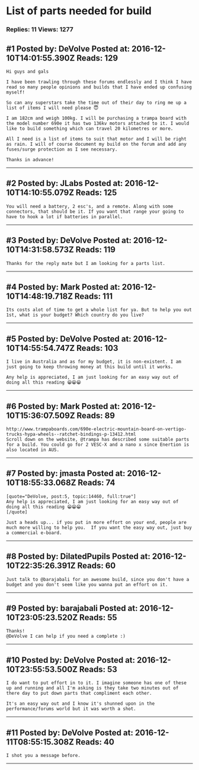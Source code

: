 # List of parts needed for build

### Replies: 11 Views: 1277

## \#1 Posted by: DeVolve Posted at: 2016-12-10T14:01:55.390Z Reads: 129

```
Hi guys and gals

I have been trawling through these forums endlessly and I think I have read so many people opinions and builds that I have ended up confusing myself!

So can any superstars take the time out of their day to ring me up a list of items I will need please 😇

I am 182cm and weigh 100kg. I will be purchasing a trampa board with the model number 690e it has two 136kv motors attached to it. I would like to build something which can travel 20 kilometres or more.

All I need is a list of items to suit that motor and I will be right as rain. I will of course document my build on the forum and add any fuses/surge protection as I see necessary.

Thanks in advance!
```

---
## \#2 Posted by: JLabs Posted at: 2016-12-10T14:10:55.079Z Reads: 125

```
You will need a battery, 2 esc's, and a remote. Along with some connectors, that should be it. If you want that range your going to have to hook a lot if batteries in parallel.
```

---
## \#3 Posted by: DeVolve Posted at: 2016-12-10T14:31:58.573Z Reads: 119

```
Thanks for the reply mate but I am looking for a parts list.
```

---
## \#4 Posted by: Mark Posted at: 2016-12-10T14:48:19.718Z Reads: 111

```
Its costs alot of time to get a whole list for ya. But to help you out 1st, what is your budget? Which country do you live?
```

---
## \#5 Posted by: DeVolve Posted at: 2016-12-10T14:55:54.747Z Reads: 103

```
I live in Australia and as for my budget, it is non-existent. I am just going to keep throwing money at this build until it works.

Any help is appreciated, I am just looking for an easy way out of doing all this reading 😁😁😁
```

---
## \#6 Posted by: Mark Posted at: 2016-12-10T15:36:07.509Z Reads: 89

```
http://www.trampaboards.com/690e-electric-mountain-board-on-vertigo-trucks-hypa-wheels--ratchet-bindings-p-13412.html
Scroll down on the website, @trampa has described some suitable parts for a build. You could go for 2 VESC-X and a nano x since Enertion is also located in AUS.
```

---
## \#7 Posted by: jmasta Posted at: 2016-12-10T18:55:33.068Z Reads: 74

```
[quote="DeVolve, post:5, topic:14460, full:true"]
Any help is appreciated, I am just looking for an easy way out of doing all this reading 😁😁😁
[/quote]

Just a heads up... if you put in more effort on your end, people are much more willing to help you.  If you want the easy way out, just buy a commercial e-board.
```

---
## \#8 Posted by: DilatedPupils Posted at: 2016-12-10T22:35:26.391Z Reads: 60

```
Just talk to @barajabali for an awesome build, since you don't have a budget and you don't seem like you wanna put an effort on it.
```

---
## \#9 Posted by: barajabali Posted at: 2016-12-10T23:05:23.520Z Reads: 55

```
Thanks! 
@DeVolve I can help if you need a complete :)
```

---
## \#10 Posted by: DeVolve Posted at: 2016-12-10T23:55:53.500Z Reads: 53

```
I do want to put effort in to it. I imagine someone has one of these up and running and all I'm asking is they take two minutes out of there day to put down parts that compliment each other.

It's an easy way out and I know it's shunned upon in the performance/forums world but it was worth a shot.
```

---
## \#11 Posted by: DeVolve Posted at: 2016-12-11T08:55:15.308Z Reads: 40

```
I shot you a message before.
```

---
